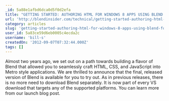 ```yaml
---
_id: 5a88e1afbd6dca0d5f0d2efa
title: "GETTING STARTED: AUTHORING HTML FOR WINDOWS 8 APPS USING BLEND FOR VS 2012"
url: 'http://blendinsider.com/technical/getting-started-authoring-html-for-windows-8-apps-using-blend-for-vs-2012-2012-08-30/'
category: articles
slug: 'getting-started-authoring-html-for-windows-8-apps-using-blend-for-vs-2012'
user_id: 5a83ce59d6eb0005c4ecda2c
username: 'bill-s'
createdOn: '2012-09-07T07:32:44.000Z'
tags: []
---
```


Almost two years ago, we set out on a path towards building a flavor of Blend that allowed you to seamlessly craft HTML, CSS, and JavaScript into Metro style applications. We are thrilled to announce that the final, released version of Blend is available for you to try out. As in previous releases, there is no more need to download Blend separately. It is now part of every VS download that targets any of the supported platforms. You can learn more from our launch blog post.
